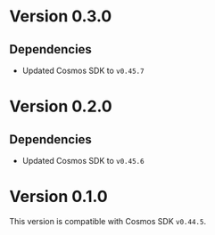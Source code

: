 # Version 0.3.0
## Dependencies
- Updated Cosmos SDK to `v0.45.7`

# Version 0.2.0
## Dependencies
- Updated Cosmos SDK to `v0.45.6`

# Version 0.1.0
This version is compatible with Cosmos SDK `v0.44.5`.